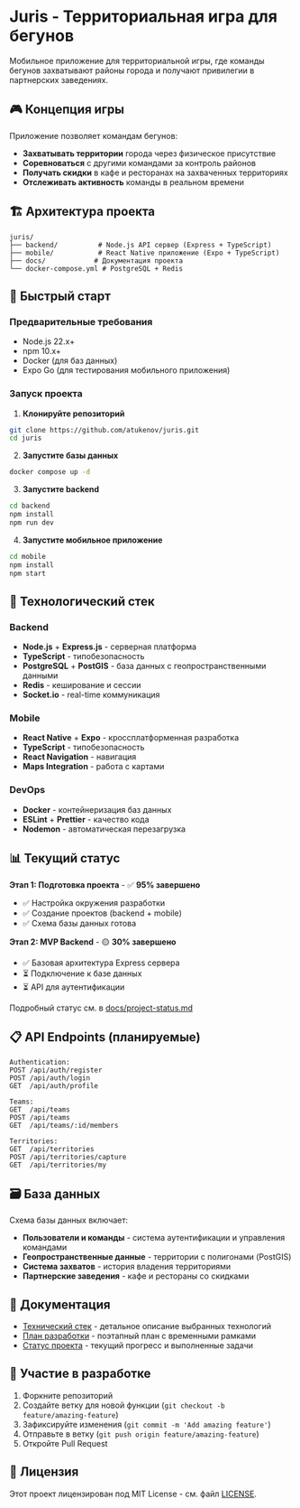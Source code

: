 # Juris - Территориальная игра для бегунов

Мобильное приложение для территориальной игры, где команды бегунов захватывают районы города и получают привилегии в партнерских заведениях.

## 🎮 Концепция игры

Приложение позволяет командам бегунов:

- **Захватывать территории** города через физическое присутствие
- **Соревноваться** с другими командами за контроль районов
- **Получать скидки** в кафе и ресторанах на захваченных территориях
- **Отслеживать активность** команды в реальном времени

## 🏗️ Архитектура проекта

```
juris/
├── backend/          # Node.js API сервер (Express + TypeScript)
├── mobile/           # React Native приложение (Expo + TypeScript)
├── docs/            # Документация проекта
└── docker-compose.yml # PostgreSQL + Redis
```

## 🚀 Быстрый старт

### Предварительные требования

- Node.js 22.x+
- npm 10.x+
- Docker (для баз данных)
- Expo Go (для тестирования мобильного приложения)

### Запуск проекта

1. **Клонируйте репозиторий**

```bash
git clone https://github.com/atukenov/juris.git
cd juris
```

2. **Запустите базы данных**

```bash
docker compose up -d
```

3. **Запустите backend**

```bash
cd backend
npm install
npm run dev
```

4. **Запустите мобильное приложение**

```bash
cd mobile
npm install
npm start
```

## 📱 Технологический стек

### Backend

- **Node.js** + **Express.js** - серверная платформа
- **TypeScript** - типобезопасность
- **PostgreSQL** + **PostGIS** - база данных с геопространственными данными
- **Redis** - кеширование и сессии
- **Socket.io** - real-time коммуникация

### Mobile

- **React Native** + **Expo** - кроссплатформенная разработка
- **TypeScript** - типобезопасность
- **React Navigation** - навигация
- **Maps Integration** - работа с картами

### DevOps

- **Docker** - контейнеризация баз данных
- **ESLint** + **Prettier** - качество кода
- **Nodemon** - автоматическая перезагрузка

## 📊 Текущий статус

**Этап 1: Подготовка проекта** - ✅ **95% завершено**

- ✅ Настройка окружения разработки
- ✅ Создание проектов (backend + mobile)
- ✅ Схема базы данных готова

**Этап 2: MVP Backend** - 🟡 **30% завершено**

- ✅ Базовая архитектура Express сервера
- ⏳ Подключение к базе данных
- ⏳ API для аутентификации

Подробный статус см. в [docs/project-status.md](docs/project-status.md)

## 📋 API Endpoints (планируемые)

```
Authentication:
POST /api/auth/register
POST /api/auth/login
GET  /api/auth/profile

Teams:
GET  /api/teams
POST /api/teams
GET  /api/teams/:id/members

Territories:
GET  /api/territories
POST /api/territories/capture
GET  /api/territories/my
```

## 🗃️ База данных

Схема базы данных включает:

- **Пользователи и команды** - система аутентификации и управления командами
- **Геопространственные данные** - территории с полигонами (PostGIS)
- **Система захватов** - история владения территориями
- **Партнерские заведения** - кафе и рестораны со скидками

## 📖 Документация

- [Технический стек](docs/tech-stack.md) - детальное описание выбранных технологий
- [План разработки](docs/development-plan.md) - поэтапный план с временными рамками
- [Статус проекта](docs/project-status.md) - текущий прогресс и выполненные задачи

## 🤝 Участие в разработке

1. Форкните репозиторий
2. Создайте ветку для новой функции (`git checkout -b feature/amazing-feature`)
3. Зафиксируйте изменения (`git commit -m 'Add amazing feature'`)
4. Отправьте в ветку (`git push origin feature/amazing-feature`)
5. Откройте Pull Request

## 📄 Лицензия

Этот проект лицензирован под MIT License - см. файл [LICENSE](LICENSE).
